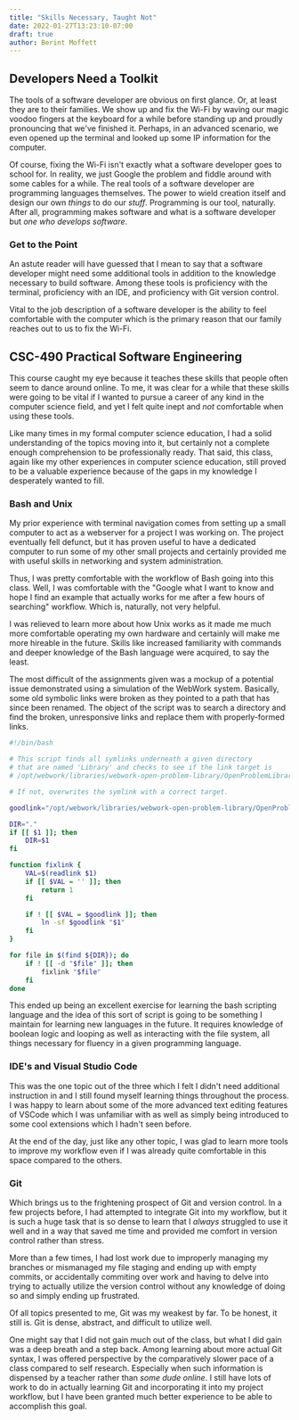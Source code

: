 ```yaml
---
title: "Skills Necessary, Taught Not"
date: 2022-01-27T13:23:10-07:00
draft: true
author: Berint Moffett
---
```


## Developers Need a Toolkit

The tools of a software developer are obvious on first glance. Or, at least they are to their families. We show up and fix the Wi-Fi by waving our magic voodoo fingers at the keyboard for a while before standing up and proudly pronouncing that we've finished it. Perhaps, in an advanced scenario, we even opened up the terminal and looked up some IP information for the computer.

Of course, fixing the Wi-Fi isn't exactly what a software developer goes to school for. In reality, we just Google the problem and fiddle around with some cables for a while. The real tools of a software developer are programming languages themselves. The power to wield creation itself and design our own _things_ to do our _stuff_. Programming is our tool, naturally. After all, programming makes software and what is a software developer but _one who develops software_.

### Get to the Point

An astute reader will have guessed that I mean to say that a software developer might need some additional tools in addition to the knowledge necessary to build software. Among these tools is proficiency with the terminal, proficiency with an IDE, and proficiency with Git version control.

Vital to the job description of a software developer is the ability to feel comfortable with the computer which is the primary reason that our family reaches out to us to fix the Wi-Fi.

## CSC-490 Practical Software Engineering

This course caught my eye because it teaches these skills that people often seem to dance around online. To me, it was clear for a while that these skills were going to be vital if I wanted to pursue a career of any kind in the computer science field, and yet I felt quite inept and _not_ comfortable when using these tools.

Like many times in my formal computer science education, I had a solid understanding of the topics moving into it, but certainly not a complete enough comprehension to be professionally ready. That said, this class, again like my other experiences in computer science education, still proved to be a valuable experience because of the gaps in my knowledge I desperately wanted to fill.

### Bash and Unix

My prior experience with terminal navigation comes from setting up a small computer to act as a webserver for a project I was working on. The project eventually fell defunct, but it has proven useful to have a dedicated computer to run some of my other small projects and certainly provided me with useful skills in networking and system administration.

Thus, I was pretty comfortable with the workflow of Bash going into this class. Well, I was comfortable with the "Google what I want to know and hope I find an example that actually works for me after a few hours of searching" workflow. Which is, naturally, not very helpful.

I was relieved to learn more about how Unix works as it made me much more comfortable operating my own hardware and certainly will make me more hireable in the future. Skills like increased familiarity with commands and deeper knowledge of the Bash language were acquired, to say the least.

The most difficult of the assignments given was a mockup of a potential issue demonstrated using a simulation of the WebWork system. Basically, some old symbolic links were broken as they pointed to a path that has since been renamed. The object of the script was to search a directory and find the broken, unresponsive links and replace them with properly-formed links.

```bash
#!/bin/bash

# This script finds all symlinks underneath a given directory
# that are named 'Library' and checks to see if the link target is
# /opt/webwork/libraries/webwork-open-problem-library/OpenProblemLibrary

# If not, overwrites the symlink with a correct target.

goodlink="/opt/webwork/libraries/webwork-open-problem-library/OpenProblemLibrary"

DIR="."
if [[ $1 ]]; then
    DIR=$1
fi

function fixlink {
    VAL=$(readlink $1)
    if [[ $VAL = '' ]]; then
        return 1
    fi

    if ! [[ $VAL = $goodlink ]]; then
        ln -sf $goodlink "$1"
    fi
}

for file in $(find ${DIR}); do
    if ! [[ -d "$file" ]]; then
        fixlink "$file"
    fi
done
```

This ended up being an excellent exercise for learning the bash scripting language and the idea of this sort of script is going to be something I maintain for learning new languages in the future. It requires knowledge of boolean logic and looping as well as interacting with the file system, all things necessary for fluency in a given programming language.

### IDE's and Visual Studio Code

This was the one topic out of the three which I felt I didn't need additional instruction in and I still found myself learning things throughout the process. I was happy to learn about some of the more advanced text editing features of VSCode which I was unfamiliar with as well as simply being introduced to some cool extensions which I hadn't seen before.

At the end of the day, just like any other topic, I was glad to learn more tools to improve my workflow even if I was already quite comfortable in this space compared to the others.

### Git

Which brings us to the frightening prospect of Git and version control. In a few projects before, I had attempted to integrate Git into my workflow, but it is such a huge task that is so dense to learn that I _always_ struggled to use it well and in a way that saved me time and provided me comfort in version control rather than stress.

More than a few times, I had lost work due to improperly managing my branches or mismanaged my file staging and ending up with empty commits, or accidentally commiting over work and having to delve into trying to actually utilize the version control without any knowledge of doing so and simply ending up frustrated.

Of all topics presented to me, Git was my weakest by far. To be honest, it still is. Git is dense, abstract, and difficult to utilize well.

One might say that I did not gain much out of the class, but what I did gain was a deep breath and a step back. Among learning about more actual Git syntax, I was offered perspective by the comparatively slower pace of a class compared to self research. Especially when such information is dispensed by a teacher rather than _some dude online_. I still have lots of work to do in actually learning Git and incorporating it into my project workflow, but I have been granted much better experience to be able to accomplish this goal.
